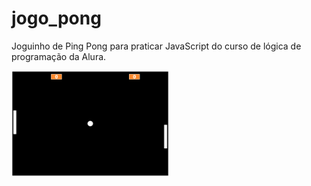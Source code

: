 # jogo_pong
Joguinho de Ping Pong para praticar JavaScript do curso de lógica de programação da Alura.

<img width="50%" src="./pong.png">
